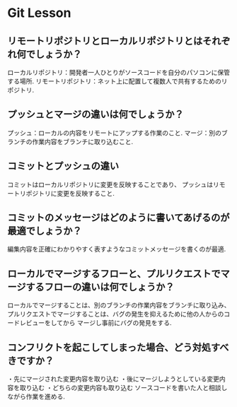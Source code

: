 # Git Lesson

## リモートリポジトリとローカルリポジトリとはそれぞれ何でしょうか？
ローカルリポジトリ：開発者一人ひとりがソースコードを自分のパソコンに保管する場所.
リモートリポジトリ：ネット上に配置して複数人で共有するためのリポジトリ.


## プッシュとマージの違いは何でしょうか？
プッシュ：ローカルの内容をリモートにアップする作業のこと.
マージ：別のブランチの作業内容をブランチに取り込むこと.


## コミットとプッシュの違い
コミットはローカルリポジトリに変更を反映することであり、
プッシュはリモートリポジトリに変更を反映すること.


## コミットのメッセージはどのように書いてあげるのが最適でしょうか？
編集内容を正確にわかりやすく表すようなコミットメッセージを書くのが最適.


## ローカルでマージするフローと、プルリクエストでマージするフローの違いは何でしょうか？
ローカルでマージすることは、別のブランチの作業内容をブランチに取り込み、
プルリクエストでマージすることは、バグの発生を抑えるために他の人からのコードレビューをしてから
マージし事前にバグの発見をする.


## コンフリクトを起こしてしまった場合、どう対処すべきですか？
・先にマージされた変更内容を取り込む
・後にマージしようとしている変更内容を取り込む
・どちらの変更内容も取り込む
ソースコードを書いた人と相談しながら作業を進める.



